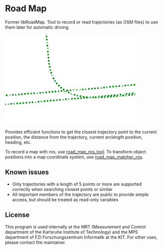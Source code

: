 # Road Map

Former libRoadMap. Tool to record or read trajectories (as OSM files) to use them later for automatic driving.

![Example image](road_map.png)

Provides efficient functions to get the closest trajectory point to the current position, the distance from the trajectory, current arclength position, heading, etc.

To record a map with ros, use [road_map_ros_tool](https://gitlab.mrt.uni-karlsruhe.de/MRT/road_map_ros_tool). To transform object positions into a map coordinate system, use [road_map_matcher_ros](https://gitlab.mrt.uni-karlsruhe.de/gcdc/road_map_matcher_ros).

## Known issues

* Only trajectories with a length of 5 points or more are supported correctly when searching closest points or similar
* All important members of the trajectory are public to provide simple access, but should be treated as read-only variables

## License

This program is used internally at the MRT (Measurement and Control department of the Karlsruhe Institute of Technology) and the MPS department of FZI Forschungszentrum Informatik at the KIT.
For other uses, please contact the maintainer.
